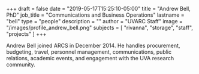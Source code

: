 +++
draft = false
date = "2019-05-17T15:25:10-05:00"
title = "Andrew Bell, PhD"
job_title = "Communications and Business Operations"
lastname = "bell"
type = "people"
description = ""
author = "UVARC Staff"
image = "/images/profile_andrew_bell.png"
subjects = [
  "rivanna",
  "storage",
  "staff",
  "projects"
]
+++

Andrew Bell joined ARCS in December 2014. He handles procurement, budgeting, travel, personnel management, communications, public relations, academic events, and engagement with the UVA research community.

